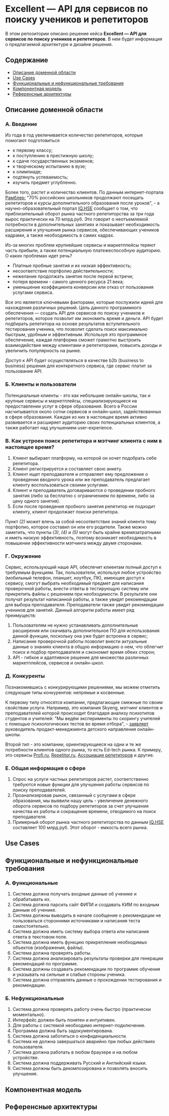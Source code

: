 # Excellent — API для сервисов по поиску учеников и репетиторов
В этом репозитории описано решение кейса **Excellent — API для сервисов по поиску учеников и репетиторов**.
В нем будет информация о предлагаемой архитектуре и дизайне решения.
## Содержание
* [Описание доменной области](./README.md#Описание-доменной-области)
* [Use Cases](./README.md#Use-Cases)
* [Функциональные и нефункциональные требования](./README.md#Функциональные-и-нефункциональные-требования)
* [Компонентная модель](./README.md#Компонентная-модель)
* [Референсные архитектуры](./README.md#Референсные-архитектуры)

## Описание доменной области

### А. Введение
Из года в год увеличивается количество репетиторов, которые помогают подготовиться
- к первому классу;
- к поступлению в престижную школу; 
- к сдаче государственных экзаменов;
- к творческому испытанию в вузе;
- к олимпиаде;
- подтянуть успеваемость;
- изучить предмет углубленно.

Более того, растет и количество клиентов. По данным интернет-портала [Рамблер:](https://news.rambler.ru/sociology/43812515-eksperty-obyasnili-pochemu-k-2021-godu-v-rossii-vyrastet-potrebnost-v-repetitorah/?utm_content=news_media&utm_medium=read_more&utm_source=copylink) "70% российских школьников продолжают посещать репетиторов и курсы дополнительного образования после уроков", - а научно-образовательный портал [IQ.HSE](https://iq.hse.ru/news/361059490.html) сообщает о том, что приблизительный оборот рынка частного репетиторства за три года вырос практически на 70 млрд.руб. Это говорит о неотъемлемой потребности в дополнительных занятиях и показывает необходимость расширения и улучшения рынка сервисов, обеспечивающих учеников кадрами, а также необходимость в самих кадрах.

Из-за многих проблем крупнейшие сервисы и маркетплейсы теряют часть прибыли, а также потенциальную платежеспособную аудиторию. О каких проблемах идет речь?
* Платные пробные занятия и их низкая эффективность;
* несоответствие портфолио действительности;
* нежелание продолжать занятия после первой встречи;
* потеря времени - самого ценного ресурса 21 века;
* уменьшение коэффициента конверсии или отказ от пользования услугами сервиса.

Все это является ключевыми факторами, которые послужили идеей для нахождения различных решений. Цель данного программного обеспечения — создать API для сервисов по поиску учеников и репетиторов, которое позволит им экономить время и деньги. API будет подбирать репетитора на основе результатов вступительного тестирования ученика, что позволит сделать поиск максимально быстрым, удобным и эффективным. Используя это программное обеспечение, каждая платформа сможет грамотно выстроить взаимодействие между клиентами и репетиторами, повысить доходы и увеличить популярность на рынке.

Доступ к API будет осуществляться в качестве b2b (business to business) решения для конткретного сервиса, где сервис платит за пользование API.
 
### Б. Клиенты и пользователи
Потенциальные клиенты - это как небольшие онлайн-школы, так и крупные сервисы и маркетплейсы, специализирующиеся на предоставлении услуг в сфере образования. Всего в России насчитывается около сотни сервисов и онлайн-школ, задействованных в сфере образования. Каждая из них в настоящее время активно развивается и расширяет аудиторию своих потенциальных клиентов, а также работает над улучшением user-experience.
 
### В. Как устроен поиск репетитора и мэтчинг клиента с ним в настоящее время?
1. Клиент выбирает платформу, на которой он хочет подобрать себе репетитора.
2. Клиент регистрируется и составляет свою анкету.
3. Клиент ищет преподавателя и отправляет ему предложение о проведении вводного урока или же преподаватель предлагает клиенту воспользоваться своими услугами.
4. Клиент и преподаватель договариваются о проведении пробного занятия (либо за бесплатно с ограничением по времени, либо за цену одного занятия).
5. Если после проведения пробного занятия репетитор не подходит клиенту, клиент продолжает поиски репетитора.

Пункт *(2)* может влечь за собой несоответствие знаний клиента тому портфолио, которое составил он или его родители. Также можно заметить, что пункты *(3)*, *(4)* и *(5)* могут быть крайне времязатратными и иметь низкую эффективность, поэтому возникает необходимость в повышении эффективности мэтчинга между двумя сторонами. 

### Г. Окружение
Сервис, использующий наше API, обеспечит клиентам полный доступ к требуемым функциям. Так, пользователи, используя любое устройство (мобильный телефон, планшет, ноутбук, ПК), имеющее доступ к сервису, смогут выбрать необходимый предмет для написания проверочной работы, внести ответы в тестирующую систему или прикрепить файлы с решением при необходимости. В результате они получат результат написанной работы, а также увидят рекомендации для выбора преподавателя. Преподаватели также увидят рекомендации учеников для занятий.
Данный алгоритм работы имеет ряд преимуществ:
1. Пользователям не нужно устанавливать дополнительные расширения или скачивать дополнительное ПО для использования данной функции, поскольку она уже будет встроена в сервис;
2. Написание проверочной работы позволит внести актуальные данные о знаниях клиента в общую информацию о нем, что облегчит поиск и подбор преподавателя и сэкономит время обеих сторон;
3. API - гибкое и адаптивное решение для множества различных маркетплейсов, сервисов и онлайн-школ.

### Д. Конкуренты
Познакомившись с конкурирующими решениями, мы можем отметить следующие типы конкурентов: непрямые и косвенные.

К первому типу относятся компании, предлагающие смежные по своим свойствам услуги. Например, это компания Skyeng, мэтчинг клиентов и преподавателей которой происходит благодаря анализу психотипов студентов и учителей: "Мы ведём эксперименты по скорингу учителей с помощью психологических тестов во время отбора", - [заявляет](https://habr.com/ru/post/446970/) руководитель продакт-менеджмента детского направления онлайн-школы.

Второй тип - это компании, ориентирующиеся на одни и те же потребности клиентов одного рынка, то есть Ed-tech рынка. К примеру, это сервисы [Profi.ru](https://profi.ru), [Repetitor.ru](https://repetitor.ru), [Ассоциация репетиторов](https://repetit.ru/?roistat_visit=39748148) и другие.
 
### Е. Общая информация о сфере
1. Спрос на услуги частных репетиторов растет, соответственно требуются новые функции для улучшения работы сервисов по поиску преподавателей.
2. Проанализировав рынок, связанный с услугами в сфере образования, мы выявили нашу цель - увеличение денежного оборота сервисов по подбору репетиторов за счет улучшения качества их работы и сокращение времени, отводимого на поиск преподавателя. 
3. Примерный оборот рынка частного репетиторства по данным [IQ.HSE](https://iq.hse.ru/news/361059490.html) составляет 100 млрд.руб. Этот оборот - емкость всего рынка.

## Use Cases

## Функциональные и нефункциональные требования
### А. Функциональные
1.	Система должна получать входные данные об ученике и обрабатывать их.
2.	Система должна парсить сайт ФИПИ и создавать КИМ по входным данным об ученике.
3.	Система должны выводить в начале сообщение о рекомендации не пользоваться сторонними источниками и написания теста самостоятельно.
4.	Система должна иметь систему выбора ответа или написания ответа в текстовом поле.
5.	Система должна иметь функцию прикрепления необходимых объектов (изображения, файлы).
6.	Система должна проверять работы.
7.	Система должна анализировать результаты проверки для генерации рекомендаций по программе.
8.	Система должны создавать рекомендации по программе обучения и указывать на сильные и слабые стороны ученика.
9.	Система должна отправлять данные о прохождении тестирования и рекомендации.
### Б. Нефункциональные
1.	Система должна проверять работу очень быстро (практически моментально).
2.	Интерфейс должен быть понятен и интуитивен.
3.	Для работы с системой необходимо интернет-подключение.
4.	Программа должна быть задокументирована.
5.	Система должна заботиться о конфиденциальности.
6.	Система не должна завершаться аварийно при любых действиях пользователя.
7.	Система должна работать в любом браузере и на любом устройстве.
8.	Система должна поддерживать Русский и Английский языки.
9.	Система должны быть декомпозирована и позволять вносить улучшения.

## Компонентная модель
## Референсные архитектуры
